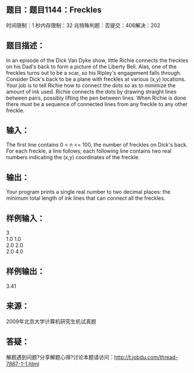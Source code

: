 题目：题目1144：Freckles
-----------
时间限制：1 秒内存限制：32 兆特殊判题：否提交：406解决：202

题目描述：
-----------
 In an episode of the Dick Van Dyke show, little Richie connects the freckles on his Dad's back to form a picture of the Liberty Bell. Alas, one of the freckles turns out to be a scar, so his Ripley's engagement falls through. 
    Consider Dick's back to be a plane with freckles at various (x,y) locations. Your job is to tell Richie how to connect the dots so as to minimize the amount of ink used. Richie connects the dots by drawing straight lines between pairs, possibly lifting the pen between lines. When Richie is done there must be a sequence of connected lines from any freckle to any other freckle. 

输入：
-----------
The first line contains 0 < n <= 100, the number of freckles on Dick's back. For each freckle, a line follows; each following line contains two real numbers indicating the (x,y) coordinates of the freckle.

输出：
-----------
Your program prints a single real number to two decimal places: the minimum total length of ink lines that can connect all the freckles.

样例输入：
-----------
3  
1.0 1.0  
2.0 2.0  
2.0 4.0

样例输出：
-----------
3.41

来源：
-----------
2009年北京大学计算机研究生机试真题

答疑：
-----------
解题遇到问题?分享解题心得?讨论本题请访问：http://t.jobdu.com/thread-7867-1-1.html
